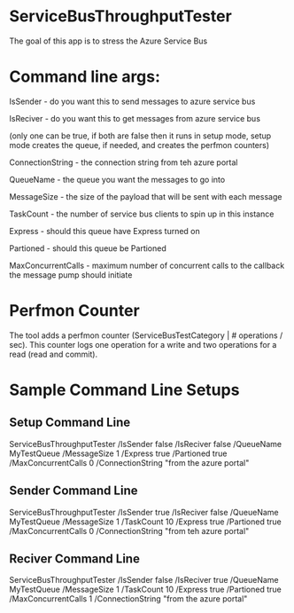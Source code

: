 ServiceBusThroughputTester
==========================
The goal of this app is to stress the Azure Service Bus


Command line args:
==================
IsSender - do you want this to send messages to azure service bus

IsReciver - do you want this to get messages from azure service bus

(only one can be true, if both are false then it runs in setup mode, setup mode creates the queue, if needed, and creates the perfmon counters)

ConnectionString - the connection string from teh azure portal

QueueName - the queue you want the messages to go into

MessageSize - the size of the payload that will be sent with each message

TaskCount - the number of service bus clients to spin up in this instance

Express - should this queue have Express turned on

Partioned - should this queue be Partioned

MaxConcurrentCalls -  maximum number of concurrent calls to the callback the message pump should initiate


Perfmon Counter
===============
The tool adds a perfmon counter (ServiceBusTestCategory | # operations / sec). This counter logs one operation for a write and two operations for a read (read and commit).


Sample Command Line Setups
==========================

Setup Command Line
------------------
ServiceBusThroughputTester /IsSender false /IsReciver false /QueueName MyTestQueue /MessageSize 1 /Express true /Partioned true /MaxConcurrentCalls 0 /ConnectionString "from the azure portal"

Sender Command Line
-------------------
ServiceBusThroughputTester /IsSender true /IsReciver false /QueueName MyTestQueue /MessageSize 1 /TaskCount 10 /Express true /Partioned true /MaxConcurrentCalls 0 /ConnectionString "from teh azure portal"


Reciver Command Line
--------------------
ServiceBusThroughputTester /IsSender false /IsReciver true /QueueName MyTestQueue /MessageSize 1 /TaskCount 10 /Express true /Partioned true /MaxConcurrentCalls 1 /ConnectionString "from the azure portal"

